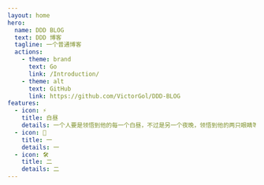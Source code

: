 ```yaml
---
layout: home
hero:
  name: DDD BLOG
  text: DDD 博客
  tagline: 一个普通博客
  actions:
    - theme: brand
      text: Go
      link: /Introduction/
    - theme: alt
      text: GitHub
      link: https://github.com/VictorGol/DDD-BLOG
features:
  - icon: ⚡️
    title: 白昼
    details: 一个人要是领悟到他的每一个白昼，不过是另一个夜晚，领悟到他的两只眼睛等于别人的一只眼睛，那么他就会奋力去求索真正的白昼
  - icon: 🖖
    title: 一
    details: 一
  - icon: 🛠️
    title: 二
    details: 二
---
```


